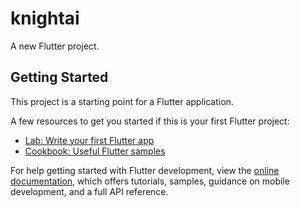 # knightai

 A new Flutter project.

 ## Getting Started

 This project is a starting point for a Flutter application.

 A few resources to get you started if this is your first Flutter project:

 - [Lab: Write your first Flutter app](https://docs.flutter.dev/get-started/codelab)
 - [Cookbook: Useful Flutter samples](https://docs.flutter.dev/cookbook)

 For help getting started with Flutter development, view the
 [online documentation](https://docs.flutter.dev/), which offers tutorials,
 samples, guidance on mobile development, and a full API reference.
